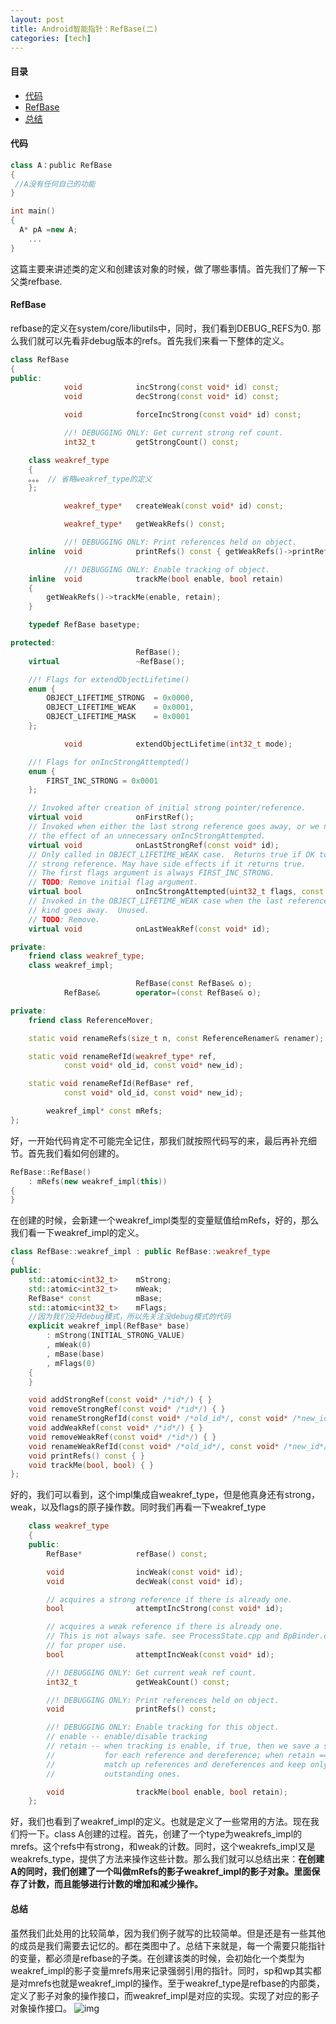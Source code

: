 ```yaml
---
layout: post
title: Android智能指针：RefBase(二)
categories: [tech]
---
```

#### 目录
- [代码](#代码)
- [RefBase](#RefBase)
- [总结](#总结)


#### 代码
```c++
class A：public RefBase
{
 //A没有任何自己的功能
}

int main()
{
  A* pA =new A;
    ...
}
```
这篇主要来讲述类的定义和创建该对象的时候，做了哪些事情。首先我们了解一下父类refbase.
#### RefBase
refbase的定义在system/core/libutils中，同时，我们看到DEBUG_REFS为0. 那么我们就可以先看非debug版本的refs。首先我们来看一下整体的定义。
```c++
class RefBase
{
public:
            void            incStrong(const void* id) const;
            void            decStrong(const void* id) const;

            void            forceIncStrong(const void* id) const;

            //! DEBUGGING ONLY: Get current strong ref count.
            int32_t         getStrongCount() const;

    class weakref_type
    {
    。。。 // 省略weakref_type的定义
    };

            weakref_type*   createWeak(const void* id) const;

            weakref_type*   getWeakRefs() const;

            //! DEBUGGING ONLY: Print references held on object.
    inline  void            printRefs() const { getWeakRefs()->printRefs(); }

            //! DEBUGGING ONLY: Enable tracking of object.
    inline  void            trackMe(bool enable, bool retain)
    {
        getWeakRefs()->trackMe(enable, retain);
    }

    typedef RefBase basetype;

protected:
                            RefBase();
    virtual                 ~RefBase();

    //! Flags for extendObjectLifetime()
    enum {
        OBJECT_LIFETIME_STRONG  = 0x0000,
        OBJECT_LIFETIME_WEAK    = 0x0001,
        OBJECT_LIFETIME_MASK    = 0x0001
    };

            void            extendObjectLifetime(int32_t mode);

    //! Flags for onIncStrongAttempted()
    enum {
        FIRST_INC_STRONG = 0x0001
    };

    // Invoked after creation of initial strong pointer/reference.
    virtual void            onFirstRef();
    // Invoked when either the last strong reference goes away, or we need to undo
    // the effect of an unnecessary onIncStrongAttempted.
    virtual void            onLastStrongRef(const void* id);
    // Only called in OBJECT_LIFETIME_WEAK case.  Returns true if OK to promote to
    // strong reference. May have side effects if it returns true.
    // The first flags argument is always FIRST_INC_STRONG.
    // TODO: Remove initial flag argument.
    virtual bool            onIncStrongAttempted(uint32_t flags, const void* id);
    // Invoked in the OBJECT_LIFETIME_WEAK case when the last reference of either
    // kind goes away.  Unused.
    // TODO: Remove.
    virtual void            onLastWeakRef(const void* id);

private:
    friend class weakref_type;
    class weakref_impl;

                            RefBase(const RefBase& o);
            RefBase&        operator=(const RefBase& o);

private:
    friend class ReferenceMover;

    static void renameRefs(size_t n, const ReferenceRenamer& renamer);

    static void renameRefId(weakref_type* ref,
            const void* old_id, const void* new_id);

    static void renameRefId(RefBase* ref,
            const void* old_id, const void* new_id);

        weakref_impl* const mRefs;
};
```
好，一开始代码肯定不可能完全记住，那我们就按照代码写的来，最后再补充细节。首先我们看如何创建的。
```c++
RefBase::RefBase()
    : mRefs(new weakref_impl(this))
{
}
```
在创建的时候，会新建一个weakref_impl类型的变量赋值给mRefs，好的，那么我们看一下weakref_impl的定义。
```c++
class RefBase::weakref_impl : public RefBase::weakref_type
{
public:
    std::atomic<int32_t>    mStrong;
    std::atomic<int32_t>    mWeak;
    RefBase* const          mBase;
    std::atomic<int32_t>    mFlags;
    //因为我们没开debug模式，所以先关注没debug模式的代码
    explicit weakref_impl(RefBase* base)
        : mStrong(INITIAL_STRONG_VALUE)
        , mWeak(0)
        , mBase(base)
        , mFlags(0)
    {
    }

    void addStrongRef(const void* /*id*/) { }
    void removeStrongRef(const void* /*id*/) { }
    void renameStrongRefId(const void* /*old_id*/, const void* /*new_id*/) { }
    void addWeakRef(const void* /*id*/) { }
    void removeWeakRef(const void* /*id*/) { }
    void renameWeakRefId(const void* /*old_id*/, const void* /*new_id*/) { }
    void printRefs() const { }
    void trackMe(bool, bool) { }
};
```
好的，我们可以看到，这个impl集成自weakref_type，但是他真身还有strong，weak，以及flags的原子操作数。同时我们再看一下weakref_type
```c++
    class weakref_type
    {
    public:
        RefBase*            refBase() const;

        void                incWeak(const void* id);
        void                decWeak(const void* id);

        // acquires a strong reference if there is already one.
        bool                attemptIncStrong(const void* id);

        // acquires a weak reference if there is already one.
        // This is not always safe. see ProcessState.cpp and BpBinder.cpp
        // for proper use.
        bool                attemptIncWeak(const void* id);

        //! DEBUGGING ONLY: Get current weak ref count.
        int32_t             getWeakCount() const;

        //! DEBUGGING ONLY: Print references held on object.
        void                printRefs() const;

        //! DEBUGGING ONLY: Enable tracking for this object.
        // enable -- enable/disable tracking
        // retain -- when tracking is enable, if true, then we save a stack trace
        //           for each reference and dereference; when retain == false, we
        //           match up references and dereferences and keep only the
        //           outstanding ones.

        void                trackMe(bool enable, bool retain);
    };
```
好，我们也看到了weakref_impl的定义。也就是定义了一些常用的方法。现在我们捋一下。class A创建的过程。首先，创建了一个type为weakrefs_impl的mrefs。这个refs中有strong，和weak的计数。同时，这个weakrefs_impl又是weakrefs_type，提供了方法来操作这些计数。那么我们就可以总结出来：__在创建A的同时，我们创建了一个叫做mRefs的影子weakref_impl的影子对象。里面保存了计数，而且能够进行计数的增加和减少操作。__

#### 总结
虽然我们此处用的比较简单，因为我们例子就写的比较简单。但是还是有一些其他的成员是我们需要去记忆的。都在类图中了。总结下来就是，每一个需要只能指针的变量，都必须是refbase的子类。在创建该类的时候，会初始化一个类型为weakref_impl的影子变量mrefs用来记录强弱引用的指针。同时，sp和wp其实都是对mrefs也就是weakref_impl的操作。至于weakref_type是refbase的内部类，定义了影子对象的操作接口，而weakref_impl是对应的实现。实现了对应的影子对象操作接口。
![img](https://gaozhipeng.me/img/refs/refs.jpg)